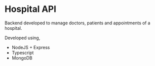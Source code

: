 # Hospital API

Backend developed to manage doctors, patients and appointments of a hospital.

Developed using,
- NodeJS + Express
- Typescript
- MongoDB
